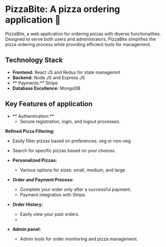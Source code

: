 # PizzaBite: A pizza ordering application 🍕

PizzaBite, a  web application for ordering pizzas with diverse functionalities. Designed to serve both users and administrators, PizzaBite simplifies the pizza ordering process while providing efficient tools for management.




##  Technology Stack

- **Frontend:**  React JS and Redux for state managemnt
- **Backend:**  Node JS and Express JS 
- ** Payments:** Stripe 
- **Database Excellence:** MongoDB 

##  Key Features of application

- ** Authentication:**
  - Secure registration, login, and logout processes.

**Refined Pizza Filtering:**
  - Easily filter pizzas based on  preferences: veg or non-veg.
  - Search for specific pizzas based on your choices.

- **Personalized Pizzas:**
  - Various options for sizes: small, medium, and large.

- **Order and Payment Process:**
  - Complete your order only after a successful payment.
  - Payment integration with Stripe.

- **Order History:**
  - Easily view your past orders.
  - 
- **Admin panel:**
  - Admin tools for order monitoring and pizza management.
